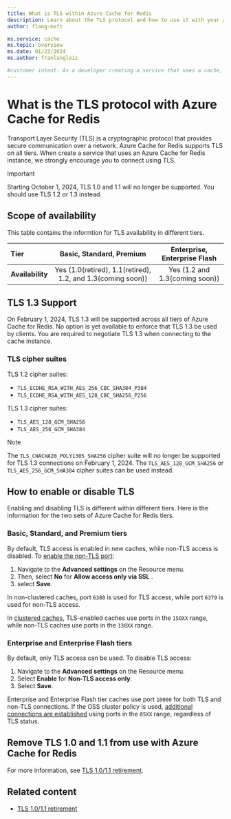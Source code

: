 ```yaml
---
title: What is TLS within Azure Cache for Redis
description: Learn about the TLS protocol and how to use it with your application to communicate to your Azure Cache for Redis instances.
author: flang-msft

ms.service: cache
ms.topic: overview
ms.date: 01/23/2024
ms.author: franlanglois

#customer intent: As a developer creating a service that uses a cache, I want to know about TLS connections so that I know my service is secure.
---
```


# What is the TLS protocol with Azure Cache for Redis

Transport Layer Security (TLS) is a cryptographic protocol that provides secure communication over a network. Azure Cache for Redis supports TLS on all tiers. When create a service that uses an Azure Cache for Redis instance, we strongly encourage you to connect using TLS.

> [!IMPORTANT]
> Starting October 1, 2024, TLS 1.0 and 1.1 will no longer be supported. You should use TLS 1.2 or 1.3 instead.
>

## Scope of availability

This table contains the informtion for TLS availability in different tiers.

| **Tier**         | Basic, Standard, Premium | Enterprise, Enterprise Flash |
|:-----------------|:------------------------:|:----------------------------:|
| **Availability** | Yes (1.0(retired), 1.1(retired), 1.2, and 1.3(coming soon))           | Yes (1.2 and 1.3(coming soon))                        |

## TLS 1.3 Support

On February 1, 2024, TLS 1.3 will be supported across all tiers of Azure Cache for Redis. No option is yet available to enforce that TLS 1.3 be used by clients. You are required to negotiate TLS 1.3 when connecting to the cache instance.

### TLS cipher suites

TLS 1.2 cipher suites:

- `TLS_ECDHE_RSA_WITH_AES_256_CBC_SHA384_P384`
- `TLS_ECDHE_RSA_WITH_AES_128_CBC_SHA256_P256`

TLS 1.3 cipher suites:

- `TLS_AES_128_GCM_SHA256`
- `TLS_AES_256_GCM_SHA384`

> [!NOTE]
> The `TLS_CHACHA20_POLY1305_SHA256` cipher suite will no longer be supported for TLS 1.3 connections on February 1, 2024. The `TLS_AES_128_GCM_SHA256` or `TLS_AES_256_GCM_SHA384` cipher suites can be used instead.
>

## How to enable or disable TLS

Enabling and disabling TLS is different within different tiers. Here is the information for the two sets of Azure Cache for Redis tiers.

### Basic, Standard, and Premium tiers

By default, TLS access is enabled in new caches, while non-TLS access is disabled. To [enable the non-TLS port](cache-configure.md#access-ports):

1. Navigate to the **Advanced settings** on the Resource menu.
1. Then, select **No** for **Allow access only via SSL** .
1. select **Save**.

In non-clustered caches, port `6380` is used for TLS access, while port `6379` is used for non-TLS access.

In [clustered caches](cache-how-to-scale.md#can-i-directly-connect-to-the-individual-shards-of-my-cache), TLS-enabled caches use ports in the `150XX` range, while non-TLS caches use ports in the `130XX` range.

### Enterprise and Enterprise Flash tiers

By default, only TLS access can be used. To disable TLS access:

1. Navigate to the **Advanced settings** on the Resource menu.
2. Select **Enable** for **Non-TLS access only**.
3. Select **Save**.

Enterprise and Enterprise Flash tier caches use port `10000` for both TLS and non-TLS connections. If the OSS cluster policy is used, [additional connections are established](cache-how-to-scale.md#can-i-directly-connect-to-the-individual-shards-of-my-cache) using ports in the `85XX` range, regardless of TLS status.

## Remove TLS 1.0 and 1.1 from use with Azure Cache for Redis

For more information, see [TLS 1.0/1.1 retirement](cache-remove-tls-10-11.md).

## Related content

- [TLS 1.0/1.1 retirement](cache-remove-tls-10-11.md)
